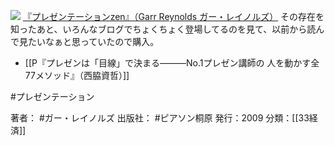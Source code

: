 
[![](https://images-fe.ssl-images-amazon.com/images/I/413z-nHOErL._SL160_.jpg)](http://www.amazon.co.jp/exec/obidos/ASIN/4894713284/choiyaki81-22/ref=nosim)
[『プレゼンテーションzen』（Garr Reynolds ガー・レイノルズ）](http://www.amazon.co.jp/exec/obidos/ASIN/4894713284/choiyaki81-22/ref=nosim)
その存在を知ったあと、いろんなブログでちょくちょく登場してるのを見て、以前から読んで見たいなぁと思っていたので購入。

- [[P『プレゼンは「目線」で決まる―――No.1プレゼン講師の 人を動かす全77メソッド』（西脇資哲）]]

#プレゼンテーション

著者： #ガー・レイノルズ 
出版社： #ピアソン桐原
発行：2009
分類：[[33経済]]